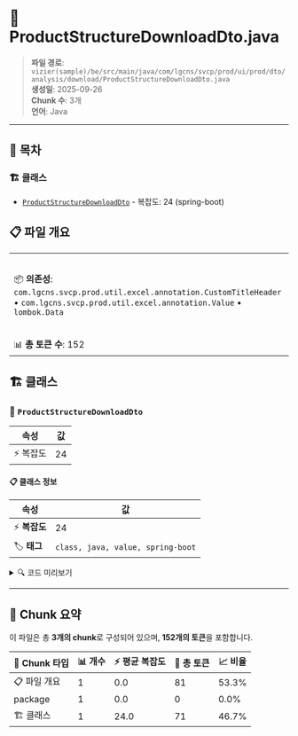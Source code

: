 # 📄 ProductStructureDownloadDto.java

> **파일 경로**: `vizier(sample)/be/src/main/java/com/lgcns/svcp/prod/ui/prod/dto/analysis/download/ProductStructureDownloadDto.java`  
> **생성일**: 2025-09-26  
> **Chunk 수**: 3개  
> **언어**: Java
---

## 📑 목차

### 🏗️ 클래스
- [`ProductStructureDownloadDto`](#class-productstructuredownloaddto) - 복잡도: 24 (spring-boot)

## 📋 파일 개요

| | |
|--|--|
| 📦 **의존성**: `com.lgcns.svcp.prod.util.excel.annotation.CustomTitleHeader` • `com.lgcns.svcp.prod.util.excel.annotation.Value` • `lombok.Data` | ⚡ **총 복잡도**: 24 |
| 📊 **총 토큰 수**: 152 |  |



## 🏗️ 클래스

### <a id="class-productstructuredownloaddto"></a>🎯 `ProductStructureDownloadDto`

| 속성 | 값 |
|------|----|
| ⚡ 복잡도 | 24 |



#### 📋 클래스 정보

| 속성 | 값 |
|------|----|
| ⚡ **복잡도** | 24 || 📍 **라인 범위** | 10-10 |
| 🏷️ **태그** | `class, java, value, spring-boot` || 🏗️ **프레임워크** | `spring-boot` |

<details>
<summary>🔍 코드 미리보기</summary>

```java
public class ProductStructureDownloadDto {
    @Value(name = "impactAnalysis.excel.no")
    private int no;

    @Value(name = "impactAnalysis.excel.offrCd")
    private String offrCd;
    @Value(name = "impactAnalysis.excel.offrNm")
    private String offrNm;

    @Value(name = "impactAnalysis.excel.cmpCd")
    private String cmpCd;
    @Value(name = "impactAnalysis.excel.cmpNm")
    private String cmpNm;
    @Value(name = "impactAnalysis.excel.cmpValdStrtDtm")
    private String cmpValdStrtDtm;
    @Value(name = "impactAnalysis.excel.cmpValdEndDtm")
    private String cmpValdEndDtm;

    @Value(name = "impactAnalysis.excel.svcCd")
    private String svcCd;
    @Value(name = "impactAnalysis.excel.svcNm")
    private String svcNm;
    @Value(name = "impactAnalysis.excel.svcValdStrtDtm")
  ...
```

**Chunk 정보**
- 🆔 **ID**: `ff92a9de3854`
- 📍 **라인**: 10-10
- 📊 **토큰**: 71
- 🏷️ **태그**: `class, java, value, spring-boot`

</details>

---





## 🧩 Chunk 요약

이 파일은 총 **3개의 chunk**로 구성되어 있으며, **152개의 토큰**을 포함합니다.

| 🧩 Chunk 타입 | 📊 개수 | ⚡ 평균 복잡도 | 📝 총 토큰 | 📈 비율 |
|---------------|--------|-------------|----------|--------|
| 📋 파일 개요 | 1 | 0.0 | 81 | 53.3% |
| package | 1 | 0.0 | 0 | 0.0% |
| 🏗️ 클래스 | 1 | 24.0 | 71 | 46.7% |

